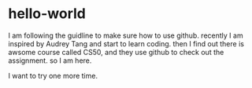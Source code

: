 # hello-world
I am following the guidline to make sure how to use github.
recently I am inspired by Audrey Tang and start to learn coding.
then I find out there is awsome course called CS50, and they use github to check out the assignment.
so I am here.

I want to try one more time.
